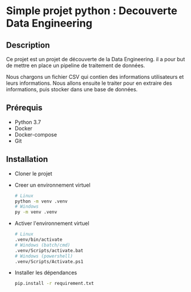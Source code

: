 # Simple projet python : Decouverte Data Engineering

## Description

Ce projet est un projet de découverte de la Data Engineering. il a pour but de mettre en place un pipeline de traitement de données.


Nous chargons un fichier CSV qui contien des informations utilisateurs et leurs informations. Nous allons ensuite le traiter pour en extraire des informations, puis stocker dans une base de données.

## Prérequis

- Python 3.7
- Docker
- Docker-compose
- Git

## Installation

- Cloner le projet
- Creer un environnement virtuel

    ```bash
    # Linux
    python -m venv .venv
    # Windows
    py -m venv .venv
    ```

- Activer l'environnement virtuel

    ````bash
    # Linux
    .venv/bin/activate
    # Windows (batch/cmd)
    .venv/Scripts/activate.bat
    # Windows (powershell)
    .venv/Scripts/Activate.ps1
    ````

- Installer les dépendances

    ``` bash
    pip.install -r requirement.txt
    ```
